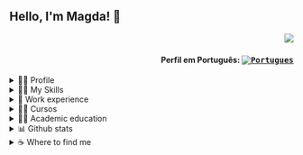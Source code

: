 ## Hello, I'm Magda! 👋

<div align="right">
  
![](https://komarev.com/ghpvc/?username=MagdaCostta&color=006bed)
  
#### Perfil em Português: <kbd>[<img title="Portugues" alt="Portugues" src="https://img.icons8.com/color/48/000000/brazil.png" width="22">](https://github.com/MagdaCosta/MagdaCosta/blob/main/README.md)</kbd>
</div>


<!--- PERFIL --->
<details>
  <summary>👩‍💼 Profile</summary>
<br>
<div>
  <img align="right" alt="Git-Computador" width="200px" height="200px" src="https://media.tenor.com/jNgKSlUpmkEAAAAC/typing-laptop.gif"/>
</div>

```js
import Developer from 'MagdaCosta';
class AboutMe extends Developer {
  name = 'Magda Costa';
  job = 'PL/SQL and Java Analyst and Developer';
  company = 'Unimed Fortaleza';
  address = 'Fortaleza, CE, Brazil';
  pronouns = 'she / her';
}
```

<br>

- 🤔 I'm a systems analyst and developer.
- 👩‍💼 Working as a **Senior Systems Analyst** at <a href="https://www.poncetech.com.br">Ponce Tech</a> outsourcing <a href="https://www.unimedfortaleza.com.br">Unimed Fortaleza</a> .
- 👩‍🎓 Graduated in **Systems Analysis and Development** at <a href="https://estacio.br">Estácio College</a>.
- 🤝 Available to collaborate on innovative and disruptive projects and ideas.
- 👩‍🏫 Learning more about 
  ![SpringBoot]()
  ![Angular](https://img.shields.io/badge/Angular-DD0031?style=flat&logo=angular&logoColor=white)
  ![TypeScript](https://img.shields.io/badge/Typescript-%23007ACC.svg?style=flat&logo=typescript&logoColor=white)
  ![Nginx](https://img.shields.io/badge/nginx-%23009639.svg?style=flat&logo=nginx&logoColor=white)
- ❤️ When I'm not programming, you can find me studying, watching series and spending time with family/friends.

<br>
</details>


<!--- SKILLS --->
<details>
  <summary> 👩‍💻 My Skills</summary>
<br>
  

**Database**
  ![Oracle](https://img.shields.io/badge/Oracle-F80000?style=flat&logo=oracle&logoColor=white)
  ![MicrosoftSQLServer](https://img.shields.io/badge/Microsoft%20SQL%20Sever-CC2927?style=flat&logo=microsoft%20sql%20server&logoColor=white)
  ![Postgres](https://img.shields.io/badge/Postgres-%23316192.svg?style=flat&logo=postgresql&logoColor=white)
  ![MySQL](https://img.shields.io/badge/mySQL-%2300f.svg?style=flat&logo=mysql&logoColor=white)

**Frameworks, Platforms and Libraries**
  ![Angular](https://img.shields.io/badge/Angular-%23DD0031.svg?style=flat&logo=angular&logoColor=white)
  ![Bootstrap](https://img.shields.io/badge/Bootstrap-%23563D7C.svg?style=flat&logo=bootstrap&logoColor=white)
  ![Spring](https://img.shields.io/badge/Spring-%236DB33F.svg?style=flat&logo=spring&logoColor=white)
  ![Insomnia](https://img.shields.io/badge/Insomnia-black?style=flat&logo=insomnia&logoColor=5849BE)
  ![Postman](https://img.shields.io/badge/Postman-FF6C37?style=flat&logo=postman&logoColor=white)

**Version Control**
  ![Apache Subversion](https://img.shields.io/badge/SubVersion-%23809CC9.svg?style=flat&logo=subversion&logoColor=white) 
  ![Bitbucket](https://img.shields.io/badge/Bitbucket-0747a6?style=flat&logo=bitbucket&logoColor=white)
  ![Git](https://img.shields.io/badge/Git-%23F05033.svg?style=flat&logo=git&logoColor=white)
  ![GitHub](https://img.shields.io/badge/GitHub-%23121011.svg?style=flat&logo=github&logoColor=white)
  ![GitLab](https://img.shields.io/badge/GitLab-330F63?style=flat&logo=gitlab&logoColor=white)

**DevOps**
  ![Docker](https://img.shields.io/badge/-Docker-333333?style=flat&logo=docker)
  ![Travis](https://img.shields.io/badge/-Travis-333333?style=flat&logo=travis)
  
**Design**
  ![Figma](https://img.shields.io/badge/Figma-%23F24E1E.svg?style=flat&logo=figma&logoColor=white)
  ![Adobe XD](https://img.shields.io/badge/Adobe%20XD-470137?style=flat&logo=Adobe%20XD&logoColor=#FF61F6)

**IDEs/Editors**
  ![Visual Studio Code](https://img.shields.io/badge/Visual%20Studio%20Code-0078d7.svg?style=flat&logo=visual-studio-code&logoColor=white)
  ![Eclipse](https://img.shields.io/badge/Eclipse-FE7A16.svg?style=flat&logo=Eclipse&logoColor=white)
  ![IntelliJ IDEA](https://img.shields.io/badge/IntelliJ_IDEA-000000.svg?style=flat&logo=intellij-idea&logoColor=white)
 
**Languages**
 ![CSS3](https://img.shields.io/badge/CSS3-%231572B6.svg?style=flat&logo=css3&logoColor=white) 
 ![HTML5](https://img.shields.io/badge/HTML5-%23E34F26.svg?style=flat&logo=html5&logoColor=white) 
 ![Java](https://img.shields.io/badge/Java-ED8B00?style=flat&logo=java&logoColor=white)
 ![JavaScript](https://img.shields.io/badge/JavaScript-%23323330.svg?style=flat&logo=javascript&logoColor=%23F7DF1E)
 ![Markdown](https://img.shields.io/badge/Markdown-%23000000.svg?style=flat&logo=markdown&logoColor=white) 
 ![PL/SQL](https://img.shields.io/badge/-PL/SQL-F80000?style=flat&logo=oracle)
 ![TypeScript](https://img.shields.io/badge/TypeScript-%23007ACC.svg?style=flat&logo=typescript&logoColor=white)
  
**Servers**
  ![Apache Tomcat](https://img.shields.io/badge/Apache%20Tomcat-%23F8DC75.svg?style=flat&logo=apache-tomcat&logoColor=black)
  ![Apache Maven](https://img.shields.io/badge/Apache%20Maven-C71A36?style=flat&logo=Apache%20Maven&logoColor=white)
  ![Jenkins](https://img.shields.io/badge/Jenkins-%232C5263.svg?style=flat&logo=jenkins&logoColor=white)

**Others**
  ![Confluence](https://img.shields.io/badge/Confluence-%23172BF4.svg?style=flat&logo=confluence&logoColor=white)
  ![Jira](https://img.shields.io/badge/Jira-%230A0FFF.svg?style=flat&logo=jira&logoColor=white)
  ![Kubernetes](https://img.shields.io/badge/Kubernetes-%23326ce5.svg?style=flat&logo=kubernetes&logoColor=white)
  ![Power Bi](https://img.shields.io/badge/Power_BI-F2C811?style=flat&logo=powerbi&logoColor=black)
  ![Swagger](https://img.shields.io/badge/-Swagger-%23Clojure?style=flat&logo=swagger&logoColor=white)
  ![Trello](https://img.shields.io/badge/-Trello-333333?style=flat&logo=trello&logoColor=007ACC)

<br/>
</details>


<!--- EXPERIENCIA DE TRABALHO --->
<details>
  <summary> 💼 Work experience</summary>
<br>
In the overview below you will find my most recent work experience:

[<img align="left" height="94px" width="94px" alt="Ponce Tech" src="https://static.wixstatic.com/media/b740eb_5167c1d4426f47b38d23db2cfc193b2b~mv2.png"/>](https://www.poncetech.com.br/)

**Senior Systems Analyst** \
[**Ponce Tech**](https://www.poncetech.com.br/) • Contract \
Languages and Technologies: `Jira`, `Git`, `Java`, `JSP`, `Oracle`, `PL/SQL`, `Reports Builder`, `iReport` \
Featured projects: 
<br/>


[<img align="left" height="94px" width="94px" alt="Unimed Fortaleza" src="https://www.unimedfortaleza.com.br/portaluploads/uploads/2022/12/logo_unimed-fortaleza-01.png"/>](https://www.unimedfortaleza.com.br/)

**Senior Systems Analyst** \
[**Unimed Fortaleza**](https://www.unimedfortaleza.com.br/) • Full-time \
Languages and Technologies: `Jira`, `Git`, `Java`, `JSP`, `Oracle`, `PL/SQL`, `Reports Builder`, `iReport` \
Featured projects: [Pré-Cadastro](), [Sales Slip]()
<br/>

  
[<img align="left" height="94px" width="94px" alt="BRQ" src="https://www.abcdacomunicacao.com.br/wp-content/uploads/BRQ.jpg"/>](https://brq.com/)

**Developer and Systems Analyst** \
[**BRQ**](https://brq.com/) • Full-time \
Languages and Technologies: `SQL-Windows`, `Java`, `JSP`, `Oracle`, `PL/SQL`, `Reports Builder`, `iReport` \
Featured projects: [commissioning]()
<br/>

  
[<img align="left" height="94px" width="94px" alt="Stefanini It" src="https://d2q79iu7y748jz.cloudfront.net/s/_squarelogo/64x64/435e28c83305318ba35696f84424a179"/>](https://stefanini.com/pt-br)

**Test Analyst** \
[**Stefanini**](https://stefanini.com/pt-br/) • Full-time \
Languages and Technologies: `Pacote Office`, `SSH`, `Shell Script`, `Oracle`, `SQL`, `TestLink`, `Mantis` \
Featured projects: [commercional module](), [financial module]()
  
<br/>
<br/>
</details>




<!--- CURSOS --->
<details>
  <summary> 👩‍🏫 Cursos </summary>
<br>
  
  
<!---- Oracle SQL Tuning - Turma ORTUN27 ---->
<img align="left" style="width: 50px; height: 50px; object-fit: cover; object-position: 20% 10%;" 
     alt="Oramaster" src="https://github.com/magdacosta/magdacosta/blob/main/img/oramaster_logo.jpg"
/>
[**Oracle SQL Tuning - Class ORTUN27**](https://github.com/magdacosta/magdacosta/blob/main/pdf/cert_ortun27_ana_magda.pdf)\
Oramaster\
Conclusion: May 2022 · 24h

  
<!---- Testes Automáticos + Curso COMPLETO de Teste de Software ---->
<img align="left" style="width: 50px; height: 50px; object-fit: cover; object-position: 20% 10%;" 
     alt="Udemy" src="https://github.com/magdacosta/magdacosta/blob/main/img/udemy_logo.jpg"
/>
[**Automated Testing + COMPLETE Software Testing Course**](https://www.udemy.com/certificate/UC-d3a9d668-c814-46dd-9d94-519340d39587)\
Udemy\
Conclusion: Nov 2021 · 5h
  
 
<!---- CRM Analyst ---->
<img align="left" style="width: 50px; height: 50px; object-fit: cover; object-position: 20% 10%;" 
     alt="Flides Education" src="https://github.com/magdacosta/magdacosta/blob/main/img/flides_education_logo.png"
/>
**Salesforce - CRM Analyst**\
Flides Education\
Conclusion: May 2021 · 20h
  
  
<!---- UX Design - UX: o que é experiência de usuário ---->
<img align="left" style="width: 50px; height: 50px; object-fit: cover; object-position: -20% 0%;" 
     alt="Alura"  src="https://github.com/magdacosta/magdacosta/blob/main/img/alura.jpg"
/>
[**UX: What is user experience**](https://cursos.alura.com.br/certificate/6c2909f6-934e-420e-8287-91a609e94eac)\
Alura\
Conclusion: Nov 2019 · 5h
  
  
<!---- UX Design - Adobe XD: design visual de um site mobile ---->
<img align="left" style="width: 50px; height: 50px; object-fit: cover; object-position: -20% 0%;" 
     alt="Alura"  src="https://github.com/magdacosta/magdacosta/blob/main/img/alura.jpg" 
/>
[**Adobe XD: Visual design of a mobile website**](https://cursos.alura.com.br/certificate/3e19261f-dded-478d-8a93-6ec5dd3b4d82)\
Alura\
Conclusion: Jul 2019 · 10h
  

<!---- DevOps - Git e Github: controle e compartilhe seu código ---->
<img align="left" style="width: 50px; height: 50px; object-fit: cover; object-position: -20% 0%;" 
     alt="Alura"  src="https://github.com/magdacosta/magdacosta/blob/main/img/alura.jpg" 
/>
[**Git e Github: Control and share your code**](https://cursos.alura.com.br/certificate/c1e57161-71f8-4faf-a929-ce82e5a6e974)\
Alura\
Conclusion: Jul 2019 · 6h

  
<!---- English as a Second Language ---->
<img align="left" style="width: 50px; height: 50px; object-fit: cover; object-position: -20% 0%;" 
     alt="International House"  src="https://github.com/magdacosta/magdacosta/blob/main/img/ihv_logo.jpg"
/>
**English as a Second Language**\
International House Vancouver\
Conclusion: Oct 2014 · 100h
  
<br>
</details>

<!--- FORMAÇÃO ACADÊMICA --->
<details>
  <summary> 👩‍🎓 Academic education </summary>
<br>

<img align="left" height="50px" width="50px" alt="" src="https://www.uni7.edu.br/wp-content/uploads/2017/01/uni7-logo-rodape-ver.svg"/>

**Agile Software Development**\
College 7 de Setembro\
Jan 2013 - Dec 2014

<img align="left" height="50px" width="50px" alt="Estacio" src="https://logodownload.org/wp-content/uploads/2014/12/estacio-logo-1.png"/>

**Análise e Desenvolvimento de Sistemas**\
Higher Education Society Estacio de Sá\
Jan 2006 - Dec 2010
  
<br>
</details>


<!--- ESTATÍSTICAS NO GITHUB --->
<details>
  <summary> 📊 Github stats </summary>
<br>
  
<a href="https://github.com/Gurupreet">
  <img align="center" src="https://github-readme-stats.vercel.app/api/top-langs/?username=MagdaCosta&theme=light&hide_langs_below=1" />
</a>
<a href="https://github.com/Gurupreet">
 <img align="center" src="https://github-readme-stats.vercel.app/api?username=MagdaCosta&show_icons=true&theme=light&line_height=27" alt="Magda's github stats"/>
</a>

<br>
</details>


<!--- MEUS CONTATOS --->
<details>
  <summary> ☕ Where to find me </summary>
<br>
  
<p align="left">
  <a href="https://wa.me/5585997112232" alt="WhatsApp">
  <img src="https://img.shields.io/badge/-WhatsApp-25d366?style=flat&labelColor=25d366&logo=whatsapp&logoColor=white"/></a>
  
  <a href="mailto:magda.costta@gmail.com" alt="Gmail">
  <img src="https://img.shields.io/badge/-Gmail-FF0000?style=flat&labelColor=FF0000&logo=gmail&logoColor=white" /></a>

  <a href="https://www.linkedin.com/in/MagdaCostta/" alt="Linkedin">
  <img src="https://img.shields.io/badge/-Linkedin-0e76a8?style=flat&logo=Linkedin&logoColor=white" /></a>

  <a href="https://www.twitter.com/MagdaCostta/" alt="Twitter">
  <img src="https://img.shields.io/badge/Twitter-1DA1F2?style=flat&logo=twitter&logoColor=white"/></a>

  <a href="https://www.facebook.com/MagdaCostta/" alt="Facebook">
  <img src="https://img.shields.io/badge/-Facebook-3b5998?style=flat&labelColor=3b5998&logo=facebook&logoColor=white"/></a>

  <a href="https://www.instagram.com/MagdaCostta/" alt="Instagram">
  <img src="https://img.shields.io/badge/-Instagram-DF0174?style=flat&labelColor=DF0174&logo=instagram&logoColor=white"/></a>
</p>  
</details>


<!---
magdacosta/magdacosta is a ✨ special ✨ repository because its `README.md` (this file) appears on your GitHub profile.
You can click the Preview link to take a look at your changes.
--->
